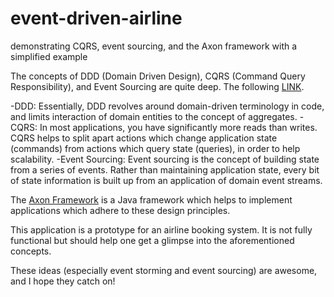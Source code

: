# event-driven-airline
demonstrating CQRS, event sourcing, and the Axon framework with a simplified example

The concepts of DDD (Domain Driven Design), CQRS (Command Query Responsibility), and Event Sourcing are quite deep.
The following [LINK](https://www.kenneth-truyers.net/2013/12/05/introduction-to-domain-driven-design-cqrs-and-event-sourcing/).

-DDD: Essentially, DDD revolves around domain-driven terminology in code, and limits interaction of domain entities to the concept of aggregates.
-CQRS: In most applications, you have significantly more reads than writes. CQRS helps to split apart actions which change application state (commands) from actions which query state (queries), in order to help scalability.
-Event Sourcing: Event sourcing is the concept of building state from a series of events. Rather than maintaining application state, every bit of state information is built up from an application of domain event streams.

The [Axon Framework](https://axoniq.io/product-overview/axon-framework) is a Java framework which helps to implement applications which adhere to these design principles.

This application is a prototype for an airline booking system. It is not fully functional but should help one get a glimpse into the aforementioned concepts.

These ideas (especially event storming and event sourcing) are awesome, and I hope they catch on!

